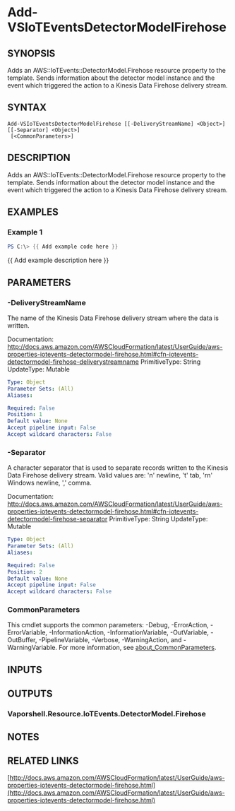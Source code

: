 # Add-VSIoTEventsDetectorModelFirehose

## SYNOPSIS
Adds an AWS::IoTEvents::DetectorModel.Firehose resource property to the template.
Sends information about the detector model instance and the event which triggered the action to a Kinesis Data Firehose delivery stream.

## SYNTAX

```
Add-VSIoTEventsDetectorModelFirehose [[-DeliveryStreamName] <Object>] [[-Separator] <Object>]
 [<CommonParameters>]
```

## DESCRIPTION
Adds an AWS::IoTEvents::DetectorModel.Firehose resource property to the template.
Sends information about the detector model instance and the event which triggered the action to a Kinesis Data Firehose delivery stream.

## EXAMPLES

### Example 1
```powershell
PS C:\> {{ Add example code here }}
```

{{ Add example description here }}

## PARAMETERS

### -DeliveryStreamName
The name of the Kinesis Data Firehose delivery stream where the data is written.

Documentation: http://docs.aws.amazon.com/AWSCloudFormation/latest/UserGuide/aws-properties-iotevents-detectormodel-firehose.html#cfn-iotevents-detectormodel-firehose-deliverystreamname
PrimitiveType: String
UpdateType: Mutable

```yaml
Type: Object
Parameter Sets: (All)
Aliases:

Required: False
Position: 1
Default value: None
Accept pipeline input: False
Accept wildcard characters: False
```

### -Separator
A character separator that is used to separate records written to the Kinesis Data Firehose delivery stream.
Valid values are: 'n' newline, 't' tab, 'rn' Windows newline, ',' comma.

Documentation: http://docs.aws.amazon.com/AWSCloudFormation/latest/UserGuide/aws-properties-iotevents-detectormodel-firehose.html#cfn-iotevents-detectormodel-firehose-separator
PrimitiveType: String
UpdateType: Mutable

```yaml
Type: Object
Parameter Sets: (All)
Aliases:

Required: False
Position: 2
Default value: None
Accept pipeline input: False
Accept wildcard characters: False
```

### CommonParameters
This cmdlet supports the common parameters: -Debug, -ErrorAction, -ErrorVariable, -InformationAction, -InformationVariable, -OutVariable, -OutBuffer, -PipelineVariable, -Verbose, -WarningAction, and -WarningVariable. For more information, see [about_CommonParameters](http://go.microsoft.com/fwlink/?LinkID=113216).

## INPUTS

## OUTPUTS

### Vaporshell.Resource.IoTEvents.DetectorModel.Firehose
## NOTES

## RELATED LINKS

[http://docs.aws.amazon.com/AWSCloudFormation/latest/UserGuide/aws-properties-iotevents-detectormodel-firehose.html](http://docs.aws.amazon.com/AWSCloudFormation/latest/UserGuide/aws-properties-iotevents-detectormodel-firehose.html)


